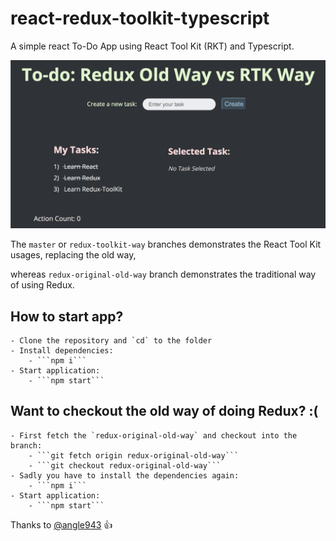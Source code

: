 # react-redux-toolkit-typescript
A simple react To-Do App using React Tool Kit (RKT) and Typescript.


![App Peekaboo!](https://github.com/iamsarthakjoshi/react-redux-toolkit-typescript/blob/master/app-image.png?raw=true)


The `master` or `redux-toolkit-way` branches demonstrates the React Tool Kit usages, replacing the old way,

whereas `redux-original-old-way` branch demonstrates the traditional way of using Redux.

## How to start app?
    - Clone the repository and `cd` to the folder
    - Install dependencies: 
        - ```npm i```
    - Start application:
        - ```npm start```

## Want to checkout the old way of doing Redux? :(
    - First fetch the `redux-original-old-way` and checkout into the branch:
        - ```git fetch origin redux-original-old-way```
        - ```git checkout redux-original-old-way```
    - Sadly you have to install the dependencies again:
        - ```npm i```
    - Start application:
        - ```npm start```

Thanks to [@angle943](https://github.com/angle943/redux-toolkit-comparison) :+1:
